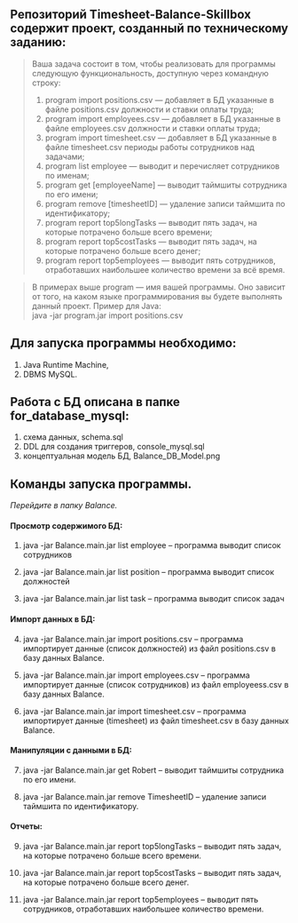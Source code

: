 ## Репозиторий Timesheet-Balance-Skillbox содержит проект, созданный по техническому заданию:
> Ваша задача состоит в том, чтобы реализовать для программы следующую функциональность, доступную через командную строку:
> 1) program import positions.csv — добавляет в БД указанные в файле positions.csv должности и ставки оплаты труда;
> 2) program import employees.csv — добавляет в БД указанные в файле employees.csv должности и ставки оплаты труда;
> 3) program import timesheet.csv — добавляет в БД указанные в файле timesheet.csv периоды работы сотрудников над задачами;
> 4) program list employee — выводит и перечисляет сотрудников по именам;
> 5) program get [employeeName] — выводит таймшиты сотрудника по его имени;
> 6) program remove [timesheetID] — удаление записи таймшита по идентификатору;
> 7) program report top5longTasks — выводит пять задач, на которые потрачено больше всего времени;
> 8) program report top5costTasks — выводит пять задач, на которые потрачено больше всего денег;
> 9) program report top5employees — выводит пять сотрудников, отработавших наибольшее количество времени за всё время.

>В примерах выше program — имя вашей программы. Оно зависит от того, на каком языке программирования вы будете выполнять данный проект. Пример для Java:\
>java -jar program.jar import positions.csv


## Для запуска программы необходимо:
1. Java Runtime Machine,
2. DBMS MySQL.

## Работа с БД описана в папке for_database_mysql:
1. схема данных, schema.sql
2. DDL для создания триггеров, console_mysql.sql 
3. концептуальная модель БД, Balance_DB_Model.png

## Команды запуска программы.
*Перейдите в папку Balance.*

#### Просмотр содержимого БД:

1. java -jar Balance.main.jar list employee
– программа выводит список сотрудников

2. java -jar Balance.main.jar list position
– программа выводит список должностей

3. java -jar Balance.main.jar list task
– программа выводит список задач

#### Импорт данных в БД:

4. java -jar Balance.main.jar import positions.csv
– программа импортирует данные (список должностей) из файл positions.csv в базу данных Balance.

5. java -jar Balance.main.jar import employees.csv
– программа импортирует данные (список сотрудников) из файл employeess.csv в базу данных Balance.

6. java -jar Balance.main.jar import timesheet.csv
– программа импортирует данные (timesheet) из файл timesheet.csv в базу данных Balance.

#### Манипуляции с данными в БД:

7. java -jar Balance.main.jar get Robert
– выводит таймшиты сотрудника по его имени.

8. java -jar Balance.main.jar remove TimesheetID 
– удаление записи таймшита по идентификатору.

#### Отчеты:

9. java -jar Balance.main.jar report top5longTasks
– выводит пять задач, на которые потрачено больше всего времени.

10. java -jar Balance.main.jar report top5costTasks
– выводит пять задач, на которые потрачено больше всего денег.

11. java -jar Balance.main.jar report top5employees
– выводит пять сотрудников, отработавших наибольшее количество времени.
